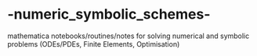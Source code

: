 # -numeric_symbolic_schemes-
mathematica notebooks/routines/notes for solving numerical and symbolic problems (ODEs/PDEs, Finite Elements, Optimisation)
